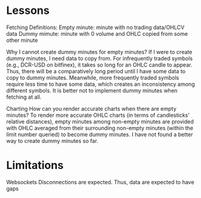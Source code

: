# Lessons
Fetching
Definitions:
Empty minute: minute with no trading data/OHLCV data
Dummy mimute: minute with 0 volume and OHLC copied from some other minute

Why I cannot create dummy minutes for empty minutes?
If I were to create dummy minutes, I need data to copy from. For infrequently traded symbols (e.g., DCR-USD on bitfinex), it takes so long for an OHLC candle to appear. Thus, there will be a comparatively long period until I have some data to copy to dummy minutes. Meanwhile, more frequently traded symbols require less time to have some data, which creates an inconsistency among different symbols. It is better not to implement dummy minutes when fetching at all.

Charting
How can you render accurate charts when there are empty minutes?
To render more accurate OHLC charts (in terms of candlesticks' relative distances), empty minutes among non-empty minutes are provided with OHLC averaged from their surrounding non-empty minutes (within the limit number queried) to become dummy minutes. I have not found a better way to create dummy minutes so far.

# Limitations
Websockets
Disconnections are expected. Thus, data are expected to have gaps